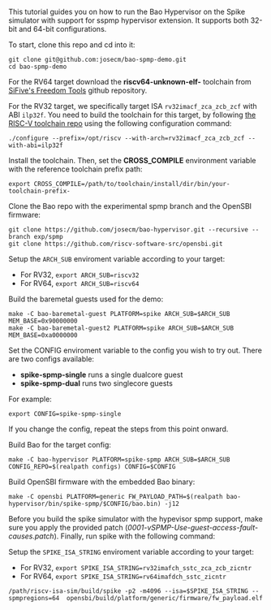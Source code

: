 This tutorial guides you on how to run the Bao Hypervisor on the Spike simulator with support for sspmp hypervisor extension. It supports both 32-bit and 64-bit configurations.

To start, clone this repo and cd into it:

```
git clone git@github.com:josecm/bao-spmp-demo.git
cd bao-spmp-demo
```

For the RV64 target download the **riscv64-unknown-elf-** toolchain from [SiFive's Freedom Tools](https://github.com/sifive/freedom-tools/releases) github repository.

For the RV32 target, we specifically target ISA `rv32imacf_zca_zcb_zcf` with ABI `ilp32f`. You need to build the toolchain for this target, by following [the RISC-V toolchain repo](https://github.com/riscv-collab/riscv-gnu-toolchain) using the following configuration command:

```
./configure --prefix=/opt/riscv --with-arch=rv32imacf_zca_zcb_zcf --with-abi=ilp32f
```

Install the toolchain. Then, set the **CROSS_COMPILE** environment variable with the reference toolchain prefix path:

```
export CROSS_COMPILE=/path/to/toolchain/install/dir/bin/your-toolchain-prefix-
```

Clone the Bao repo with the experimental spmp branch and the OpenSBI firmware:

```
git clone https://github.com/josecm/bao-hypervisor.git --recursive --branch exp/spmp
git clone https://github.com/riscv-software-src/opensbi.git
```

Setup the `ARCH_SUB` enviroment variable according to your target:

- For RV32, `export ARCH_SUB=riscv32`
- For RV64, `export ARCH_SUB=riscv64`

Build the baremetal guests used for the demo:

```
make -C bao-baremetal-guest PLATFORM=spike ARCH_SUB=$ARCH_SUB MEM_BASE=0x90000000
make -C bao-baremetal-guest2 PLATFORM=spike ARCH_SUB=$ARCH_SUB MEM_BASE=0xa0000000
```

Set the CONFIG enviroment variable to the config you wish to try out. There 
are two configs available:

- **spike-spmp-single** runs a single dualcore guest
- **spike-spmp-dual** runs two singlecore guests

For example:

```
export CONFIG=spike-spmp-single
```

If you change the config, repeat the steps from this point onward.

Build Bao for the target config:

```
make -C bao-hypervisor PLATFORM=spike-spmp ARCH_SUB=$ARCH_SUB CONFIG_REPO=$(realpath configs) CONFIG=$CONFIG
```

Build OpenSBI firmware with the embedded Bao binary:

```
make -C opensbi PLATFORM=generic FW_PAYLOAD_PATH=$(realpath bao-hypervisor/bin/spike-spmp/$CONFIG/bao.bin) -j12
```

Before you build the spike simulator with the hypevisor spmp support, make sure you apply the provided patch (*0001-vSPMP-Use-guest-access-fault-causes.patch*). Finally, run spike with the following command:

Setup the `SPIKE_ISA_STRING` enviroment variable according to your target:

- For RV32, `export SPIKE_ISA_STRING=rv32imafch_sstc_zca_zcb_zicntr`
- For RV64, `export SPIKE_ISA_STRING=rv64imafdch_sstc_zicntr`


```
/path/riscv-isa-sim/build/spike -p2 -m4096 --isa=$SPIKE_ISA_STRING --spmpregions=64  opensbi/build/platform/generic/firmware/fw_payload.elf
```

